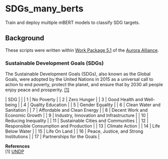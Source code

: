 # SDGs_many_berts
Train and deploy multiple mBERT models to classify SDG targets.

## Background
These scripts were written within [Work Package 5.1](https://alliance.aurora-network.global/work-packages/aurora-sdg-research-dashboard) of the [Aurora Alliance](https://alliance.aurora-network.global/).

### Sustainable Development Goals (SDGs)
The Sustainable Development Goals (SDGs), also known as the Global Goals, were adopted by the United Nations in 2015 as a universal call to action to end poverty, protect the planet, and ensure that by 2030 all people enjoy peace and prosperity. [[1]](#1)

| SDG | |
| 1 | No Poverty |
| 2 | Zero Hunger |
| 3 | Good Health and Well-being |
| 4 | Quality Education |
| 5 | Gender Equality |
| 6 | Clean Water and Sanitation |
| 7 | Affordable and Clean Energy |
| 8 | Decent Work and Economic Growth |
| 9 | Industry, Innovation and Infrastructure |
| 10 | Reducing Inequality |
| 11 | Sustainable Cities and Communities |
| 12 | Responsible Consumption and Production |
| 13 | Climate Action |
| 14 | Life Below Water |
| 15 | Life On Land |
| 16 | Peace, Justice, and Strong Institutions |
| 17 | Partnerships for the Goals |

**References** </br>
<a id="1">[1]</a> [UNDP](https://www.undp.org/sustainable-development-goals)
